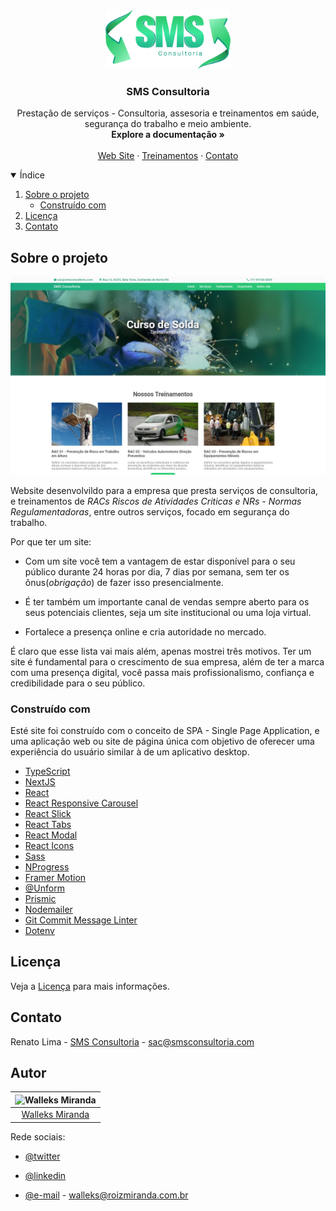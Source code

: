 
<!-- PROJECT LOGO -->
<br />
<p align="center">
  <a href="https://smsconsultoria.com">
    <img src="images/logo.png" alt="Logo" width="200" height="95">
  </a>

  <h3 align="center">SMS Consultoria</h3>

  <p align="center">
    Prestação de serviços - Consultoria, assesoria e treinamentos em saúde, segurança do trabalho e meio ambiente.
    <br />
    <a><strong>Explore a documentação »</strong></a>
    <br />
    <br />
    <a href="https://smsconsultoria.com">Web Site</a>
    ·
    <a href="https://github.com/othneildrew/Best-README-Template/issues">Treinamentos</a>
    ·
    <a href="https://github.com/othneildrew/Best-README-Template/issues">Contato</a>
  </p>
</p>



<!-- TABLE OF CONTENTS -->
<details open="open">
  <summary>Índice</summary>
  <ol>
    <li>
      <a href="#sobre-o-projeto">Sobre o projeto</a>
      <ul>
        <li><a href="#construído-com">Construído com</a></li>
      </ul>
    </li>
    <li><a href="#licença">Licença</a></li>
    <li><a href="#contato">Contato</a></li>
  </ol>
</details>



<!-- ABOUT THE PROJECT -->
## Sobre o projeto

[![Product Name Screen Shot][product-screenshot]](https://smsconsultoria.com)

Website desenvolvildo para a empresa que presta serviços de consultoria, e treinamentos de *RACs Riscos de Atividades Criticas e NRs - Normas Regulamentadoras*, entre outros serviços, focado em segurança do trabalho.

Por que ter um site:
* Com um site você tem a vantagem de estar disponível para o seu público durante 24 horas por dia, 7 dias por semana, sem ter os ônus(*obrigação*) de fazer isso presencialmente.

* É ter também um importante canal de vendas sempre aberto para os seus potenciais clientes, seja um site institucional ou uma loja virtual.

* Fortalece a presença online e cria autoridade no mercado.

É claro que esse lista vai mais além, apenas mostrei três motivos. Ter um site é fundamental para o crescimento de sua empresa, além de ter a marca com uma presença digital, você passa mais profissionalismo, confiança e credibilidade para o seu público.

### Construído com

Esté site foi construído com o conceito de SPA - Single Page Application, e uma aplicação web ou site de página única com objetivo de oferecer uma experiência do usuário similar à de um aplicativo desktop.

* [TypeScript](https://www.typescriptlang.org/)
* [NextJS](https://nextjs.org/)
* [React](https://pt-br.reactjs.org/)
* [React Responsive Carousel](https://react-responsive-carousel.js.org/)
* [React Slick](http://react-slick.neostack.com/)
* [React Tabs](https://github.com/reactjs/react-tabs)
* [React Modal](https://github.com/reactjs/react-modal)
* [React Icons](https://react-icons.github.io/react-icons/)
* [Sass](https://sass-lang.com/)
* [NProgress](https://github.com/rstacruz/nprogress)
* [Framer Motion](https://www.framer.com/motion/)
* [@Unform](https://github.com/unform/unform)
* [Prismic](https://prismic.io/)
* [Nodemailer](https://nodemailer.com/)
* [Git Commit Message Linter](https://github.com/legend80s/commit-msg-linter)
* [Dotenv](https://github.com/motdotla/dotenv)

<!-- LICENSE -->
## Licença
 Veja a [Licença](LICENSE.md) para mais informações.

<!-- CONTACT -->
## Contato

Renato Lima - [SMS Consultoria](https://smsconsultoria.com) - sac@smsconsultoria.com


## Autor
<!-- ACKNOWLEDGEMENTS -->

| ![Walleks Miranda](https://avatars2.githubusercontent.com/u/56007426?s=150&u=6b9d0f4c292d102bd0cd971677feafd4295a610b)|
|:---------------------:|
|  [Walleks Miranda](https://github.com/WalleksMR)

Rede sociais:
  - [@twitter](https://twitter.com/WalleksMiranda)

  - [@linkedin](https://www.linkedin.com/in/walleks-r-miranda-b291bb1aa/)

  - [@e-mail]() - walleks@roizmiranda.com.br



<!-- MARKDOWN LINKS & IMAGES -->
<!-- https://www.markdownguide.org/basic-syntax/#reference-style-links -->
[contributors-shield]: https://img.shields.io/github/contributors/othneildrew/Best-README-Template.svg?style=for-the-badge
[contributors-url]: https://github.com/othneildrew/Best-README-Template/graphs/contributors
[forks-shield]: https://img.shields.io/github/forks/othneildrew/Best-README-Template.svg?style=for-the-badge
[forks-url]: https://github.com/othneildrew/Best-README-Template/network/members
[stars-shield]: https://img.shields.io/github/stars/othneildrew/Best-README-Template.svg?style=for-the-badge
[stars-url]: https://github.com/othneildrew/Best-README-Template/stargazers
[issues-shield]: https://img.shields.io/github/issues/othneildrew/Best-README-Template.svg?style=for-the-badge
[issues-url]: https://github.com/othneildrew/Best-README-Template/issues
[license-shield]: https://img.shields.io/github/license/othneildrew/Best-README-Template.svg?style=for-the-badge
[license-url]: https://github.com/othneildrew/Best-README-Template/blob/master/LICENSE.txt
[linkedin-shield]: https://img.shields.io/badge/-LinkedIn-black.svg?style=for-the-badge&logo=linkedin&colorB=555
[linkedin-url]: https://linkedin.com/in/othneildrew
[product-screenshot]: images/screenshot.png
